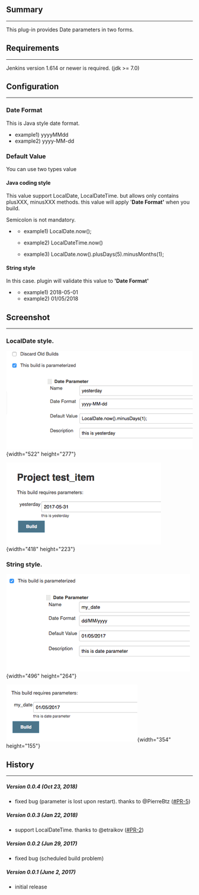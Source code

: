 ## Summary

------------------------------------------------------------------------

This plug-in provides Date parameters in two forms.

  

## Requirements

------------------------------------------------------------------------

Jenkins version 1.614 or newer is required. (jdk \>= 7.0)

  

## Configuration

------------------------------------------------------------------------

### Date Format

This is Java style date format.

-   example1) yyyyMMdd
-   example2) yyyy-MM-dd

### Default Value

You can use two types value

  

#### Java coding style

This value support LocalDate, LocalDateTime. but allows only contains
plusXXX, minusXXX methods. this value will apply '**Date Format'** when
you build.

Semicolon is not mandatory.

  

-   -   example1) LocalDate.now();

    -   example2) LocalDateTime.now()
    -   example3) LocalDate.now().plusDays(5).minusMonths(1);

#### String style

In this case. plugin will validate this value to **'Date Format'**

-   -   example1) 2018-05-01
    -   example2) 01/05/2018

## Screenshot

------------------------------------------------------------------------

  

  

### LocalDate style.

  

![](docs/images/image2017-6-1_23:29:46.png){width="522"
height="277"}

![](docs/images/image2017-6-1_23:28:45.png){width="418"
height="223"}

### **String style.**

![](docs/images/image2017-6-1_23:31:5.png){width="496"
height="264"}

![](docs/images/image2017-6-1_23:32:10.png){width="354"
height="155"}

## History

------------------------------------------------------------------------

  

##### Version 0.0.4 (Oct 23, 2018)

-   fixed bug (parameter is lost upon restart). thanks to @PierreBtz
    ([\#PR-5](https://github.com/jenkinsci/date-parameter-plugin/pull/5))

##### Version 0.0.3 (Jan 22, 2018)

-   support LocalDateTime. thanks to @etraikov
    ([\#PR-2](https://github.com/jenkinsci/date-parameter-plugin/pull/2))

##### Version 0.0.2 (Jun 29, 2017)

-   fixed bug (scheduled build problem)

##### Version 0.0.1 (June 2, 2017)

-   initial release
